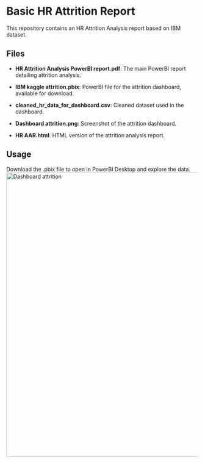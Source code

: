 # Basic HR Attrition Report

This repository contains an HR Attrition Analysis report based on IBM dataset.

## Files

- **HR Attrition Analysis PowerBI report.pdf**: The main PowerBI report detailing attrition analysis.

- **IBM kaggle attrition.pbix**: PowerBI file for the attrition dashboard, available for download.

- **cleaned_hr_data_for_dashboard.csv**: Cleaned dataset used in the dashboard.

- **Dashboard attrition.png**: Screenshot of the attrition dashboard.

- **HR AAR.html**: HTML version of the attrition analysis report.

## Usage

Download the .pbix file to open in PowerBI Desktop and explore the data.
<img width="1322" height="746" alt="Dashboard attrition" src="https://github.com/user-attachments/assets/266eef9d-820d-4982-b921-c59a35f25e40" />
